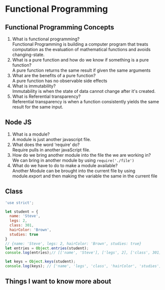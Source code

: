 # Functional Programming

## Functional Programming Concepts

1. What is functional programming?\
Functional Programming is building a computer program that treats computation as the evaluation of mathematical functions and avoids changing-state.
2. What is a pure function and how do we know if something is a pure function?\
A pure function returns the same result if given the same arguments
3. What are the benefits of a pure function?\
A pure function has no observable side effects
4. What is immutability?\
Immutability is when the state of data cannot change after it's created.
5. What is Referential transparency?\
Referential transparency is when a function consistently yields the same result for the same input.

## Node JS

1. What is a module?\
A module is just another javascript file. 
2. What does the word ‘require’ do?\
Require pulls in another javaScript file.
3. How do we bring another module into the file the we are working in?\
We can bring in another module by using `require('./file')`
4. What do we have to do to make a module available?\
Another Module can be brought into the current file by using module.export and then making the variable the same in the current file

## Class

```js
'use strict';

let student = {
  name: 'Steve',
  legs: 2,
  class: 301,
  hairColor: 'Brown',
  studies: true
}
// {name: 'Steve', legs: 2, hairColor: 'Brown', studies: true}
let entries = Object.entries(student);
console.log(entries);// [['name', 'Steve'], ['legs', 2], ['class', 301], ['hairColor', 'Brown'], ['studies', true]]

let keys = Object.keys(student);
console.log(keys); // ['name', 'legs', 'class', 'hairColor', 'studies']
```

## Things I want to know more about
